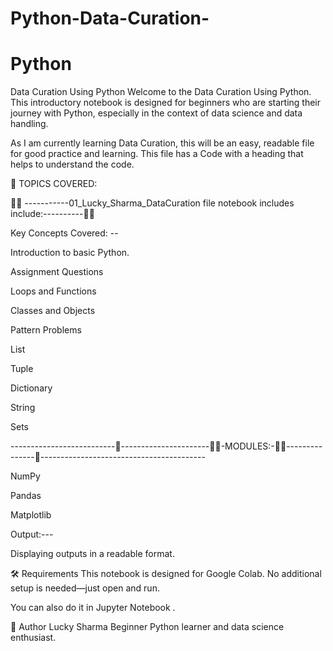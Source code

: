 # Python-Data-Curation-

# Python
 Data Curation Using Python 
Welcome to the Data Curation Using Python. This introductory notebook is designed for beginners who are starting their journey with Python, especially in the context of data science and data handling.

As I am currently learning Data Curation, this will be an easy, readable file for good practice and learning. This file has a Code with a heading that helps to understand the code.

📘 TOPICS COVERED:

👨‍💻 -----------01_Lucky_Sharma_DataCuration file notebook includes include:----------👨‍💻

Key Concepts Covered: --

Introduction to basic Python.

Assignment Questions

Loops and Functions

Classes and Objects

Pattern Problems

List

Tuple

Dictionary

String

Sets

--------------------------📘----------------------👨‍💻-MODULES:-👨‍💻---------------📘-----------------------------------------

NumPy

Pandas

Matplotlib

Output:---

Displaying outputs in a readable format.


🛠️ Requirements
This notebook is designed for Google Colab. No additional setup is needed—just open and run.

You can also do it in Jupyter Notebook .

📌 Author
Lucky Sharma
Beginner Python learner and data science enthusiast.
